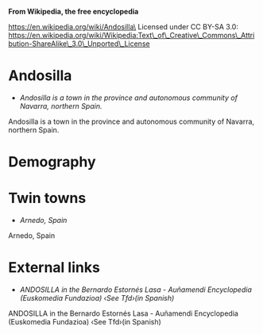 **From Wikipedia, the free encyclopedia**

https://en.wikipedia.org/wiki/Andosilla\
Licensed under CC BY-SA 3.0:\
https://en.wikipedia.org/wiki/Wikipedia:Text\_of\_Creative\_Commons\_Attribution-ShareAlike\_3.0\_Unported\_License

Andosilla
=========

-   *Andosilla is a town in the province and autonomous community of
    Navarra, northern Spain.*

Andosilla is a town in the province and autonomous community of Navarra,
northern Spain.

Demography
==========

Twin towns
==========

-   *Arnedo, Spain*

Arnedo, Spain

External links
==============

-   *ANDOSILLA in the Bernardo Estornés Lasa - Auñamendi Encyclopedia
    (Euskomedia Fundazioa) ‹See Tfd›(in Spanish)*

ANDOSILLA in the Bernardo Estornés Lasa - Auñamendi Encyclopedia
(Euskomedia Fundazioa) ‹See Tfd›(in Spanish)
